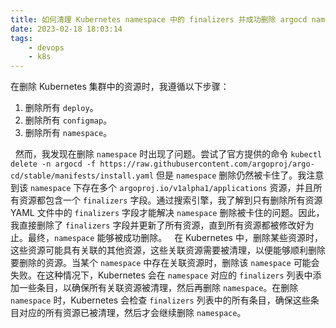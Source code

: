 ```yaml
---
title: 如何清理 Kubernetes namespace 中的 finalizers 并成功删除 argocd namespace
date: 2023-02-18 18:03:14
tags:
    - devops
    - k8s
---
```

在删除 Kubernetes 集群中的资源时，我遵循以下步骤：

1. 删除所有 `deploy`。
2. 删除所有 `configmap`。
3. 删除所有 `namespace`。

&nbsp;&nbsp;然而，我发现在删除 `namespace` 时出现了问题。尝试了官方提供的命令
`kubectl delete -n argocd -f https://raw.githubusercontent.com/argoproj/argo-cd/stable/manifests/install.yaml`
但是 `namespace` 删除仍然被卡住了。我注意到该 `namespace` 下存在多个 `argoproj.io/v1alpha1/applications` 资源，并且所有资源都包含一个 `finalizers` 字段。通过搜索引擎，我了解到只有删除所有资源 YAML 文件中的 `finalizers` 字段才能解决 `namespace` 删除被卡住的问题。因此，我直接删除了 `finalizers` 字段并更新了所有资源，直到所有资源都被修改好为止。最终，`namespace` 能够被成功删除。
&nbsp;&nbsp;在 Kubernetes 中，删除某些资源时，这些资源可能具有关联的其他资源，这些关联资源需要被清理，以便能够顺利删除要删除的资源。当某个 `namespace` 中存在关联资源时，删除该 `namespace` 可能会失败。在这种情况下，Kubernetes 会在 `namespace` 对应的 `finalizers` 列表中添加一些条目，以确保所有关联资源被清理，然后再删除 `namespace`。在删除 `namespace` 时，Kubernetes 会检查 `finalizers` 列表中的所有条目，确保这些条目对应的所有资源已被清理，然后才会继续删除 `namespace`。
